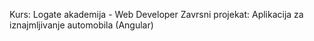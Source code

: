 Kurs: Logate akademija - Web Developer
Zavrsni projekat: Aplikacija za iznajmljivanje automobila (Angular)